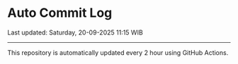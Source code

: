 # Auto Commit Log

Last updated: Saturday, 20-09-2025 11:15 WIB

---

This repository is automatically updated every 2 hour using GitHub Actions.
